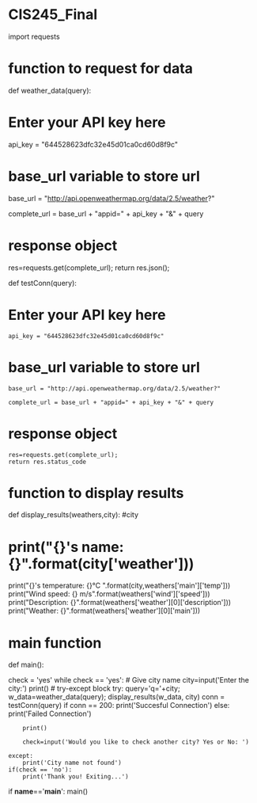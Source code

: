 # CIS245_Final
import requests

# function to request for data
def weather_data(query):
   # Enter your API key here
   api_key = "644528623dfc32e45d01ca0cd60d8f9c"
   # base_url variable to store url
   
   base_url = "http://api.openweathermap.org/data/2.5/weather?"
  
   complete_url = base_url + "appid=" + api_key + "&" + query

   # response object
   res=requests.get(complete_url);
   return res.json();

def testConn(query):
   # Enter your API key here
    api_key = "644528623dfc32e45d01ca0cd60d8f9c"
   # base_url variable to store url
   
    base_url = "http://api.openweathermap.org/data/2.5/weather?"
  
    complete_url = base_url + "appid=" + api_key + "&" + query

   # response object
    res=requests.get(complete_url);
    return res.status_code  

# function to display results
def display_results(weathers,city):
    #city

  # print("{}'s name: {}".format(city['weather']))
   print("{}'s temperature: {}°C ".format(city,weathers['main']['temp']))
   print("Wind speed: {} m/s".format(weathers['wind']['speed']))
   print("Description: {}".format(weathers['weather'][0]['description']))
   print("Weather: {}".format(weathers['weather'][0]['main']))


# main function
def main():

   check = 'yes'
   while check == 'yes':
    # Give city name
    city=input('Enter the city:')
    print()
    # try-except block
    try:
        query='q='+city;
        w_data=weather_data(query);
        display_results(w_data, city)
        conn = testConn(query)
        if conn == 200:
            print('Succesful Connection')
        else:
            print('Failed Connection')
        
        print()
        
        check=input('Would you like to check another city? Yes or No: ')

    except:
        print('City name not found')
    if(check == 'no'):
        print('Thank you! Exiting...')


if __name__=='__main__':
   main()
